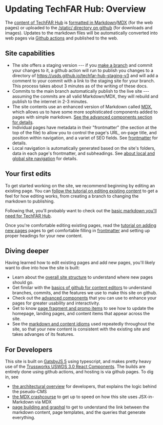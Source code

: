 # Updating TechFAR Hub: Overview

The [content of TechFAR Hub](https://github.com/usds/techfar-hub-website-v3/tree/main/tech-far-hub/content) is [formatted in Markdown](https://www.markdownguide.org/)/[MDX](https://mdxjs.com/) (for the web pages) or uploaded to the [/static/ directory on github](https://github.com/usds/techfar-hub-website-v3/tree/main/tech-far-hub/static) (for downloads and images). Updates to the markdown files will be automatically converted into web pages via [Github actions](https://github.com/usds/techfar-hub-website-v3/actions) and published to the web.

## Site capabilities

- The site offers a staging version --- if you [make a branch](https://docs.github.com/en/pull-requests/collaborating-with-pull-requests/proposing-changes-to-your-work-with-pull-requests/about-branches) and commit your changes to it, a github action will run to publish you changes to a directory of https://usds.github.io/techfar-hub-staging-v3 and will add a comment to your commit with a link to the staging site for your branch. This process takes about 3 minutes as of the writing of these docs.
- Commits to the main branch automatically publish to the live site --- assuming the commits are all valid Markdown/MDX, they will rebuild and publish to the internet in 2-3 minutes.
- The site contents use an enhanced version of Markdown called [MDX](https://mdxjs.com/), which allows us to have some more sophisticated components added to pages with simple markdown. [See the advanced components section for details](advanced-components.md).
- Individual pages have metadata in their "frontmatter" (the section at the top of the file) to allow you to control the page's URL, on-page title, and position within navigation, and a variet of SEO fields. See [frontmatter](frontmatter.md) for details.
- Local navigation is automatically generated based on the site's folders, data in each page's frontmatter, and subheadings. See [about local and global site navigation](navigation.md) for details.

## Your first edits

To get started working on the site, we recommend beginning by editing an existing page. You can [follow the tutorial on editing existing content](tutorial-editing-existing.md) to get a feel for how editing works, from creating a branch to changing the markdown to publishing.

Following that, you'll probably want to check out the [basic markdown you'll need for TechFAR Hub](basic-markdown.md).

Once you're comfortable editing existing pages, read the [tutorial on adding new pages](tutorial-adding-new.md) pages to get comfortable filling in [frontmatter](frontmatter.md) and setting up proper headings for your new content.

## Diving deeper

Having learned how to edit existing pages and add new pages, you'll likely want to dive into how the site is built:

- Learn about the [overall site structure](overall-site-structure.md) to understand where new pages should go.
- Get fimilar with the [basics of github for content editors](github-for-content.md) to understand branches, commits, and the features we use to make this site on github.
- Check out the [advanced components](advanced-components.md) that you can use to enhance your pages for greater usability and interactivity.
- Get to know [page fragment and promo items](fragments-and-promo.md) to see how to update the homepage, landing pages, and content items that appear across the site.
- See the [markdown and content idioms](content-idioms.md) used repeatedly throughout the site, so that your new content is consistent with the existing site and takes advanges of its features.

## For Developers

This site is built on [GatsbyJS 5](https://www.gatsbyjs.com/) using typescript, and makes pretty heavy use of the [Trussworks USWDS 3.0 React Components](https://github.com/trussworks/react-uswds). The builds are entirely done using github actions, and hosting is via github pages. To dig in, see

- [the architectural overview](architectural-overview.md) for developers, that explains the logic behind the pseudo-CMS 
- [the MDX crashcourse](mdx-crash-course.mdx) to get up to speed on how this site uses JSX-in-Markdown via MDX
- [page building and graphql](pages-and-graphql.md) to get to understand the link between the markdown content, page templates, and the queries that generate everything.